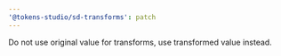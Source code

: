 ```yaml
---
'@tokens-studio/sd-transforms': patch
---
```


Do not use original value for transforms, use transformed value instead.
